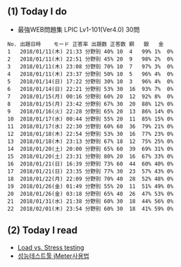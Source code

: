 ## (1) Today I do

- 最強WEB問題集 LPIC Lv1-101(Ver4.0) 30問

```
No.	出題日時	モード	正答率	出題数	正答数	銅	銀	金
1	2018/01/11(木) 21:33	分野別	40%	10	4	99%	1%	0%
2	2018/01/11(木) 22:51	分野別	45%	20	9	98%	2%	0%
3	2018/01/11(木) 23:08	分野別	70%	10	7	97%	3%	0%
4	2018/01/11(木) 23:37	分野別	50%	10	5	96%	4%	0%
5	2018/01/14(日) 17:22	分野別	30%	10	3	96%	4%	0%
6	2018/01/14(日) 22:21	分野別	53%	30	16	93%	7%	0%
7	2018/01/15(月) 00:16	分野別	60%	20	12	92%	8%	0%
8	2018/01/15(月) 23:42	分野別	67%	30	20	88%	12%	0%
9	2018/01/16(火) 22:28	分野別	65%	20	13	86%	14%	0%
10	2018/01/17(水) 00:44	分野別	55%	20	11	85%	15%	0%
11	2018/01/17(水) 22:30	分野別	60%	60	36	79%	21%	0%
12	2018/01/18(木) 22:54	分野別	53%	30	16	77%	23%	0%
13	2018/01/18(木) 23:13	分野別	67%	18	12	75%	25%	0%
14	2018/01/20(土) 20:00	分野別	65%	60	39	69%	31%	0%
15	2018/01/20(土) 23:31	分野別	80%	20	16	67%	33%	0%
16	2018/01/21(日) 16:39	分野別	73%	60	44	60%	40%	0%
17	2018/01/21(日) 23:35	分野別	77%	30	23	57%	43%	0%
18	2018/01/22(月) 22:09	分野別	70%	40	28	52%	48%	0%
19	2018/01/26(金) 01:49	分野別	55%	20	11	51%	49%	0%
20	2018/01/26(金) 03:18	分野別	65%	40	26	47%	53%	0%
21	2018/01/31(水) 21:38	分野別	60%	30	18	44%	56%	0%
22	2018/02/01(木) 23:54	分野別	60%	30	18	41%	59%	0%
```

## (2) Today I read

- [Load vs. Stress testing](https://stackoverflow.com/questions/9750509/load-vs-stress-testing)
- [성능테스트툴 jMeter사용법 ](http://darkit.egloos.com/206273)